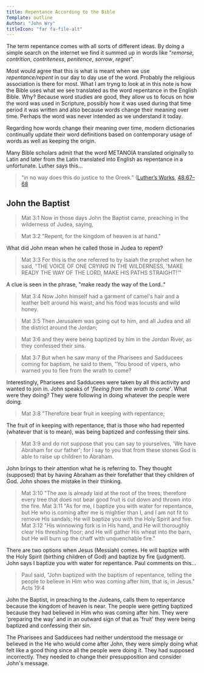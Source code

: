 ```yaml
---
title: Repentance According to the Bible
Template: outline
Author: "John Wry"
titleIcon: "far fa-file-alt"
---
```

The term repentance comes with all sorts of different ideas. By doing a simple search on the internet we find it summed up in words like "*remorse*, *contrition*, *contriteness*, *penitence*, *sorrow*, *regret*". 

Most would agree that this is what is meant when we use *repentance/repent* in our day to day use of the word. Probably the religious association is there for most. 
What I am tryng to look at in this note is how the Bible uses what we see translated as the word repentance in the English Bible. Why? Because word studies are good, they allow us to focus on how the word was used in Scripture, possibly how it was used during that time period it was written and also because words change their meaning over time. Perhaps the word was never intended as we understand it today. 

Regarding how words change their meaning over time, modern dictionaries continually update their word definitions based on contemporary usage of words as well as keeping the origin. 

Many Bible scholars admit that the word METANOIA translated originally to Latin and later from the Latin translated into English as repentance in a unfortunate. 
Luther says this...

> “in no way does this do justice to the Greek.” ([Luther’s Works](https://www.logos.com/product/15485/luthers-works?utm_source=blog.logos.com&utm_medium=blog&utm_content=didyouknowluthers95&utm_campaign=promo-reformation500), [48:67–68](https://ref.ly/logosres/lw48?ref=VolumePage.V+48%2c+p+67&off=1189)

## John the Baptist

> Mat 3:1  Now in those days John the Baptist came, preaching in the wilderness of Judea, saying,

> Mat 3:2  "Repent, for the kingdom of heaven is at hand."

What did John mean when he called those in Judea to repent? 

> Mat 3:3  For this is the one referred to by Isaiah the prophet when he said, "THE VOICE OF ONE CRYING IN THE WILDERNESS, 'MAKE READY THE WAY OF THE LORD, MAKE HIS PATHS STRAIGHT!'"

A clue is seen in the phrase, "make ready the way of the Lord.."

> Mat 3:4  Now John himself had a garment of camel's hair and a leather belt around his waist; and his food was locusts and wild honey.

> Mat 3:5  Then Jerusalem was going out to him, and all Judea and all the district around the Jordan;

> Mat 3:6  and they were being baptized by him in the Jordan River, as they confessed their sins.

> Mat 3:7  But when he saw many of the Pharisees and Sadducees coming for baptism, he said to them, "You brood of vipers, who warned you to flee from the wrath to come?

Interestingly, Pharisees and Sadducees were taken by all this activity and wanted to join in. John speaks of '*fleeing from the wrath to come*'. What were they doing? They were following in doing whatever the people were doing. 

> Mat 3:8  "Therefore bear fruit in keeping with repentance;

The fruit of in keeping with repentance, that is those who had repented (whatever that is to mean), was being baptized and confessing their sins. 

> Mat 3:9  and do not suppose that you can say to yourselves, 'We have Abraham for our father'; for I say to you that from these stones God is able to raise up children to Abraham.

John brings to their attention what he is referring to. They thought (supposed) that by having Abraham as their forefather that they children of God. John shows the mistake in their thinking. 

> Mat 3:10  "The axe is already laid at the root of the trees; therefore every tree that does not bear good fruit is cut down and thrown into the fire.
> Mat 3:11  "As for me, I baptize you with water for repentance, but He who is coming after me is mightier than I, and I am not fit to remove His sandals; He will baptize you with the Holy Spirit and fire.
> Mat 3:12  "His winnowing fork is in His hand, and He will thoroughly clear His threshing floor; and He will gather His wheat into the barn, but He will burn up the chaff with unquenchable fire."

There are two options when Jesus (Messiah) comes. He will baptize with the Holy Spirit (birthing children of God) and baptize by fire (judgment). John says I baptize you with water for repentance. Paul comments on this...

> Paul said, "John baptized with the baptism of repentance, telling the people to believe in Him who was coming after him, that is, in Jesus." Acts 19:4

John the Baptist, in preaching to the Judeans, calls them to repentance because the kingdom of heaven is near. The people were getting baptized because they had believed in Him who was coming after him. They were 'preparing the way' and in an outward sign of that as 'fruit' they were being baptized and confessing their sin. 

The Pharisees and Sadducees had neither understood the message or believed in the He who would come after John, they were simply doing what felt like a good thing since all the people were doing it. They had supposed incorrectly. They needed to change their presupposition and consider John's message. 
